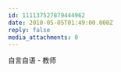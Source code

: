 ```yaml
---
id: 111137527879444962
date: 2010-05-05T01:49:00.000Z
reply: false
media_attachments: 0
---
```


自言自语 - 教师 ​​​​

